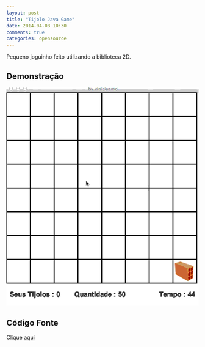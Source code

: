 ```yaml
---
layout: post
title: "Tijolo Java Game"
date: 2014-04-08 10:30
comments: true
categories: opensource
---
```


Pequeno joguinho feito utilizando a biblioteca 2D.

## Demonstração
  !["Imagem 1"][1]

## Código Fonte
Clique [aqui][2]

  [1]: https://raw.githubusercontent.com/viniciusmo/viniciusmo.github.com/master/images/blog/opensource/tijolo/tijolo.gif
  [2]: https://github.com/viniciusmo/tijolo-java-game

